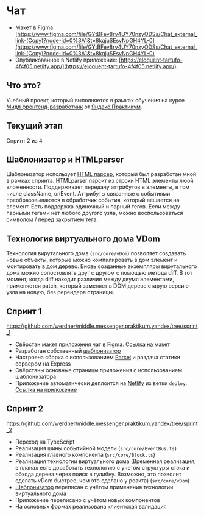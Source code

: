 # Чат

* Макет в Figma: [https://www.figma.com/file/GYtBFev8rv4UY70nzyODSs/Chat_external_link-(Copy)?node-id=0%3A1&t=8kqjuSEsvNpGH4YL-0](https://www.figma.com/file/GYtBFev8rv4UY70nzyODSs/Chat_external_link-(Copy)?node-id=0%3A1&t=8kqjuSEsvNpGH4YL-0)
* Опубликованное в Netlify приложение: [https://eloquent-tartufo-4f4f05.netlify.app/](https://eloquent-tartufo-4f4f05.netlify.app/)

## Что это?

Учебный проект, который выполняется в рамках обучения на курсе [Мидл фронтенд-разработчик](https://praktikum.yandex.ru/middle-frontend/) от [Яндекс.Практикум](https://praktikum.yandex.ru).

## Текущий этап

Спринт 2 из 4

## Шаблонизатор и HTMLparser

Шаблонизатор использует [HTML парсер](https://github.com/werdner/middle.messenger.praktikum.yandex/blob/sprint_1/src/utils/HTMLParser.js), который был разработан мной в рамках спринта.
HTMLparser парсит из строки HTML элементы люой вложенности. Поддерживает передачу аттрибутов в элементы, в том числе className, onEvent. Аттрибуты связанные с событиями преобразовываются в обработчик события, который вешается на элемент.
Есть поддержка одиночный и парный тегов. Если между парными тегами нет любого другого узла, можно воспользоваться символом / перед закрытием тега.

## Технология виртуального дома VDom

Технология вирутального дома (`src/core/vDom`) позволяет создавать новые объекты, которые можно компилировать в дом элемент и монтировать в дом дерево. 
Вновь созданные экземпляры вирутального дома можно сопостовлять друг с другом с помощью метода diff. В тот момент, когда diff находит различия между двумя элементами, применяется patch, который заменяет в DOM дереве старую версию узла на новую, без ререндера страницы.

## Спринт 1

https://github.com/werdner/middle.messenger.praktikum.yandex/tree/sprint_1

* Свёрстан макет приложения чат в Figma. [Ссылка на макет](https://www.figma.com/file/GYtBFev8rv4UY70nzyODSs/Chat_external_link-(Copy)?node-id=0%3A1&t=8kqjuSEsvNpGH4YL-0)
* Разработан собственный [шаблонизатор](https://github.com/werdner/middle.messenger.praktikum.yandex/blob/sprint_1/src/utils/Templator.js)
* Настроена сборка с использованием [Parcel](https://parceljs.org/) и раздача статики сервером на Express
* Свёрстаны основные страницы приложения с использованием шаблонизатора
* Приложение автоматически деплоится на [Netlify](https://www.netlify.com/) из ветки `deploy`. [Ссылка на приложение](https://eloquent-tartufo-4f4f05.netlify.app/)

## Спринт 2

https://github.com/werdner/middle.messenger.praktikum.yandex/tree/sprint_2

* Переход на TypeScript
* Реализация шины событийной модели (`src/core/EventBus.ts`)
* Реализация главного компонента (`src/core/Block.ts`)
* Реализация технологии виртуального дома (Временная реализация, в планах есть доработать технологию с учетом структуры стэка и обхода дерева через поиск в гулибну. Возможно, это позволит сделать vDom быстрее, чем это сделано у реакта) (`src/core/vDom`)
* [Шаблонизатор](#шаблонизатор) переписан с учётом применения технологии виртуального дома
* Приложение переписано с учётом новых компонентов
* На основных формах реализована клиентская валидация
